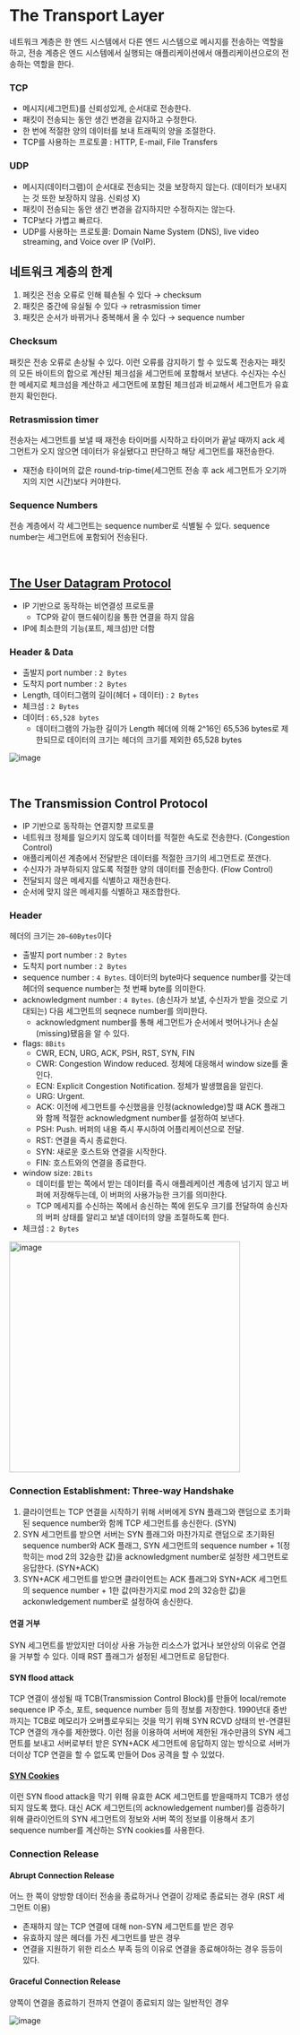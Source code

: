 # The Transport Layer

네트워크 계층은 한 엔드 시스템에서 다른 엔드 시스템으로 메시지를 전송하는 역할을 하고, 전송 계층은 엔드 시스템에서 실행되는 애플리케이션에서 애플리케이션으로의 전송하는 역할을 한다.

### TCP
- 메시지(세그먼트)를 신뢰성있게, 순서대로 전송한다.
- 패킷이 전송되는 동안 생긴 변경을 감지하고 수정한다.
- 한 번에 적절한 양의 데이터를 보내 트래픽의 양을 조절한다.
- TCP를 사용하는 프로토콜 : HTTP, E-mail, File Transfers

### UDP
- 메시지(데이터그램)이 순서대로 전송되는 것을 보장하지 않는다. (데이터가 보내지는 것 또한 보장하지 않음. 신뢰성 X)
- 패킷이 전송되는 동안 생긴 변경을 감지하지만 수정하지는 않는다.
- TCP보다 가볍고 빠르다.
- UDP를 사용하는 프로토콜: Domain Name System (DNS), live video streaming, and Voice over IP (VoIP).

## 네트워크 계층의 한계
1. 페킷은 전송 오류로 인해 훼손될 수 있다 → checksum
2. 패킷은 중간에 유실될 수 있다 → retrasmission timer
3. 패킷은 순서가 바뀌거나 중복해서 올 수 있다 → sequence number

### Checksum
패킷은 전송 오류로 손상될 수 있다. 이런 오류를 감지하기 할 수 있도록 전송자는 패킷의 모든 바이트의 합으로 계산된 체크섬을 세그먼트에 포함해서 보낸다. 수신자는 수신한 메세지로 체크섬을 계산하고 세그먼트에 포함된 체크섬과 비교해서 세그먼트가 유효한지 확인한다.

### Retrasmission timer
전송자는 세그먼트를 보낼 때 재전송 타이머를 시작하고 타이머가 끝날 때까지 ack 세그먼트가 오지 않으면 데이터가 유실됐다고 판단하고 해당 세그먼트를 재전송한다.
- 재전송 타이머의 값은 round-trip-time(세그먼트 전송 후 ack 세그먼트가 오기까지의 지연 시간)보다 커야한다.

### Sequence Numbers
전송 계층에서 각 세그먼트는 sequence number로 식별될 수 있다. sequence number는 세그먼트에 포함되어 전송된다.

<br />

## [The User Datagram Protocol](https://datatracker.ietf.org/doc/pdf/rfc768.pdf)
- IP 기반으로 동작하는 비연결성 프로토콜
    - TCP와 같이 핸드쉐이킹을 통한 연결을 하지 않음
- IP에 최소한의 기능(포트, 체크섬)만 더함

### Header & Data
- 출발지 port number : `2 Bytes`
- 도착지 port number : `2 Bytes`
- Length, 데이터그램의 길이(헤더 + 데이터) : `2 Bytes`
- 체크섬 : `2 Bytes`
- 데이터 : `65,528 bytes`
   - 데이터그램의 가능한 길이가 Length 헤더에 의해 2^16인 65,536 bytes로 제한되므로 데이터의 크기는 헤더의 크기를 제외한 65,528 bytes
  
![image](https://user-images.githubusercontent.com/37496919/151689694-65168c98-7dea-467c-ad5c-bd76fdbeace9.png)

<br />

## The Transmission Control Protocol
- IP 기반으로 동작하는 연결지향 프로토콜
- 네트워크 정체를 일으키지 않도록 데이터를 적절한 속도로 전송한다. (Congestion Control)
- 애플리케이션 계층에서 전달받은 데이터를 적절한 크기의 세그먼트로 쪼갠다.
- 수신자가 과부하되지 않도록 적절한 양의 데이터를 전송한다. (Flow Control)
- 전달되지 않은 메세지를 식별하고 재전송한다.
- 순서에 맞지 않은 메세지를 식별하고 재조합한다.

### Header
헤더의 크기는 `20~60Bytes`이다 
- 출발지 port number : `2 Bytes`
- 도착지 port number : `2 Bytes`
- sequence number : `4 Bytes`. 데이터의 byte마다 sequence number를 갖는데 헤더의 sequence number는 첫 번째 byte를 의미한다.
- acknowledgment number : `4 Bytes`. (송신자가 보낼, 수신자가 받을 것으로 기대되는) 다음 세그먼트의 seqnece number를 의미한다.
    - acknowledgment number를 통해 세그먼트가 순서에서 벗어나거나 손실(missing)됐음을 알 수 있다.
- flags: `8Bits`
    - CWR, ECN, URG, ACK, PSH, RST, SYN, FIN
    - CWR: Congestion Window reduced. 정체에 대응해서 window size를 줄인다.
    - ECN: Explicit Congestion Notification. 정체가 발생했음을 알린다.
    - URG: Urgent.
    - ACK: 이전에 세그먼트를 수신했음을 인정(acknowledge)할 떄 ACK 플래그와 함께 적절한 acknowledgment number를 설정하여 보낸다. 
    - PSH: Push. 버퍼의 내용 즉시 푸시하여 어플리케이션으로 전달.
    - RST: 연결을 즉시 종료한다.
    - SYN: 새로운 호스트와 연결을 시작한다.
    - FIN: 호스트와의 연결을 종료한다.
- window size: `2Bits`
    - 데이터를 받는 쪽에서 받는 데이터를 즉시 애플레케이션 계층에 넘기지 않고 버퍼에 저장해두는데, 이 버퍼의 사용가능한 크기를 의미한다.
    - TCP 메세지를 수신하는 쪽에서 송신하는 쪽에 윈도우 크기를 전달하여 송신자의 버퍼 상태를 알리고 보낼 데이터의 양을 조절하도록 한다.
- 체크섬 : `2 Bytes`
<img width="412" alt="image" src="https://user-images.githubusercontent.com/37496919/156108275-c7edd997-7154-4cc0-b10e-b3b3f256f82f.png">

### Connection Establishment: Three-way Handshake
1. 클라이언트는 TCP 연결을 시작하기 위해 서버에게 SYN 플래그와 랜덤으로 초기화된 sequence number와 함께 TCP 세그먼트를 송신한다. (SYN)
2. SYN 세그먼트를 받으면 서버는 SYN 플래그와 마찬가지로 랜덤으로 초기화된 sequence number와 ACK 플래그, SYN 세그먼트의 sequence number + 1(정학히는 mod 2의 32승한 값)을 acknowledgment number로 설정한 세그먼트로 응답한다. (SYN+ACK)
3. SYN+ACK 세그먼트를 받으면 클라이언트는 ACK 플래그와 SYN+ACK 세그먼트의 sequence number + 1한 값(마찬가지로 mod 2의 32승한 값)을 ackonwledgement number로 설정하여 송신한다.

#### 연결 거부
SYN 세그먼트를 받았지만 더이상 사용 가능한 리소스가 없거나 보안상의 이유로 연결을 거부할 수 있다. 이때 RST 플래그가 설정된 세그먼트로 응답한다.

#### SYN flood attack
TCP 연결이 생성될 때 TCB(Transmission Control Block)를 만들어 local/remote sequence IP 주소, 포트, sequence number 등의 정보를 저장한다. 1990년대 중반까지는 TCB로 메모리가 오버플로우되는 것을 막기 위해 SYN RCVD 상태의 반-연결된 TCP 연결의 개수를 제한했다. 이런 점을 이용하여 서버에 제한된 개수만큼의 SYN 세그먼트를 보내고 서버로부터 받은 SYN+ACK 세그먼트에 응답하지 않는 방식으로 서버가 더이상 TCP 연결을 할 수 없도록 만들어 Dos 공격을 할 수 있었다.

#### [SYN Cookies](https://en.wikipedia.org/wiki/SYN_cookies)
이런 SYN flood attack을 막기 위해 유효한 ACK 세그먼트를 받을때까지 TCB가 생성되지 않도록 했다. 대신 ACK 세그먼트(의 acknowledgement number)를 검증하기 위해 클라이언트의 SYN 세그먼트의 정보와 서버 쪽의 정보를 이용해서 초기 sequence number를 계산하는 SYN cookies를 사용한다.

### Connection Release

#### Abrupt Connection Release
어느 한 쪽이 양방향 데이터 전송을 종료하거나 연결이 강제로 종료되는 경우 (RST 세그먼트 이용)
- 존재하지 않는 TCP 연결에 대해 non-SYN 세그먼트를 받은 경우
- 유효하지 않은 헤더를 가진 세그먼트를 받은 경우
- 연결을 지원하기 위한 리소스 부족 등의 이유로 연결을 종료해야하는 경우
등등이 있다.

#### Graceful Connection Release 
양쪽이 연결을 종료하기 전까지 연결이 종료되지 않는 일반적인 경우

![image](https://user-images.githubusercontent.com/37496919/157606472-6f3f8d9f-590c-4b52-8de7-138a71e62615.png)



